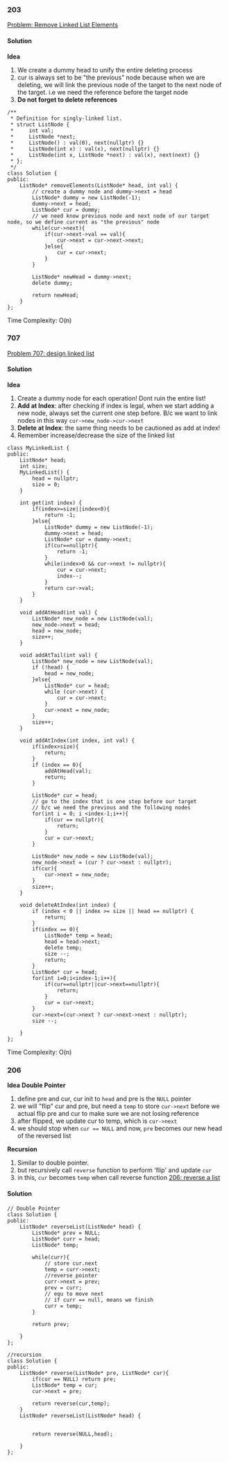 ### 203
[Problem: Remove Linked List Elements](https://leetcode.com/problems/remove-linked-list-elements/)
#### Solution
**Idea** 
1. We create a dummy head to unify the entire deleting process
2. cur is always set to be "the previous" node because when we are deleting, we will link the previous node of the target to the next node of the target. i.e we need the reference before the target node
3. **Do not forget to delete references**
``` ccp
/**
 * Definition for singly-linked list.
 * struct ListNode {
 *     int val;
 *     ListNode *next;
 *     ListNode() : val(0), next(nullptr) {}
 *     ListNode(int x) : val(x), next(nullptr) {}
 *     ListNode(int x, ListNode *next) : val(x), next(next) {}
 * };
 */
class Solution {
public:
    ListNode* removeElements(ListNode* head, int val) {
        // create a dummy node and dummy->next = head
        ListNode* dummy = new ListNode(-1);
        dummy->next = head;
        ListNode* cur = dummy;
        // we need know previous node and next node of our target node, so we define current as "the previous" node
        while(cur->next){
            if(cur->next->val == val){
                cur->next = cur->next->next;
            }else{
                cur = cur->next;
            }
        }

        ListNode* newHead = dummy->next;
        delete dummy;

        return newHead;
    }
};
```
Time Complexity: O(n)
### 707
[Problem 707: design linked list](https://leetcode.com/problems/design-linked-list/)
#### Solution
**Idea**
1. Create a dummy node for each operation! Dont ruin the entire list!
2. **Add at Index**: after checking if index is legal, when we start adding a new node, always set the current one step before. B/c we want to link nodes in this way `cur->new_node->cur->next`
3. **Delete at Index**: the same thing needs to be cautioned as add at index!
4. Remember increase/decrease the size of the linked list
``` ccp
class MyLinkedList {
public:
    ListNode* head;
    int size;
    MyLinkedList() {
        head = nullptr;
        size = 0;
    }
    
    int get(int index) {
        if(index>=size||index<0){
            return -1;
        }else{
            ListNode* dummy = new ListNode(-1);
            dummy->next = head;
            ListNode* cur = dummy->next;
            if(cur==nullptr){
                return -1;
            }
            while(index>0 && cur->next != nullptr){
                cur = cur->next;
                index--;
            }
            return cur->val;
        }
    }
    
    void addAtHead(int val) {
        ListNode* new_node = new ListNode(val);
        new_node->next = head;
        head = new_node;
        size++;    
    }
    
    void addAtTail(int val) {
        ListNode* new_node = new ListNode(val);
        if (!head) {
            head = new_node;
        }else{
            ListNode* cur = head;
            while (cur->next) {
                cur = cur->next;
            }
            cur->next = new_node;
        }
        size++;
    }
    
    void addAtIndex(int index, int val) {
        if(index>size){
            return;
        }
        if (index == 0){
            addAtHead(val);
            return;
        }

        ListNode* cur = head;
        // go to the index that is one step before our target
        // b/c we need the previous and the following nodes
        for(int i = 0; i <index-1;i++){
            if(cur == nullptr){
                return;
            }
            cur = cur->next;
        }

        ListNode* new_node = new ListNode(val);
        new_node->next = (cur ? cur->next : nullptr);
        if(cur){
            cur->next = new_node;
        }
        size++;
    }
    
    void deleteAtIndex(int index) {
        if (index < 0 || index >= size || head == nullptr) {
            return;
        }
        if(index == 0){
            ListNode* temp = head;
            head = head->next;
            delete temp;
            size --;
            return;
        }
        ListNode* cur = head;
        for(int i=0;i<index-1;i++){
            if(cur==nullptr||cur->next==nullptr){
                return;
            }
            cur = cur->next;
        }
        cur->next=(cur->next ? cur->next->next : nullptr);
        size --;

    }
};
```
Time Complexity: O(n)
### 206
**Idea**
__Double Pointer__
1. define pre and cur, cur init to `head` and pre is the `NULL` pointer
2. we will "flip" cur and pre, but need a `temp` to store `cur->next` before we actual flip pre and cur to make sure we are not losing reference
3. after flipped, we update cur to temp, which is `cur->next`
4. we should stop when `cur == NULL` and now, `pre` becomes our new head of the reversed list

__Recursion__
1. Similar to double pointer.
2. but recursively call `reverse` function to perform 'flip' and update `cur`
3. in this, `cur` becomes `temp` when call reverse function 
[206: reverse a list](https://leetcode.com/problems/reverse-linked-list/description/)
#### Solution
``` ccp
// Double Pointer
class Solution {
public:
    ListNode* reverseList(ListNode* head) {
        ListNode* prev = NULL; 
        ListNode* curr = head;
        ListNode* temp;

        while(curr){
            // store cur.next
            temp = curr->next;
            //reverse pointer
            curr->next = prev;
            prev = curr;
            // equ to move next
            // if curr == null, means we finish
            curr = temp;
        }
        
        return prev;

    }
};
```

``` ccp
//recursion
class Solution {
public:
    ListNode* reverse(ListNode* pre, ListNode* cur){
        if(cur == NULL) return pre;
        ListNode* temp = cur;
        cur->next = pre;

        return reverse(cur,temp);
    }
    ListNode* reverseList(ListNode* head) {
        

        return reverse(NULL,head);

    }
};
```
